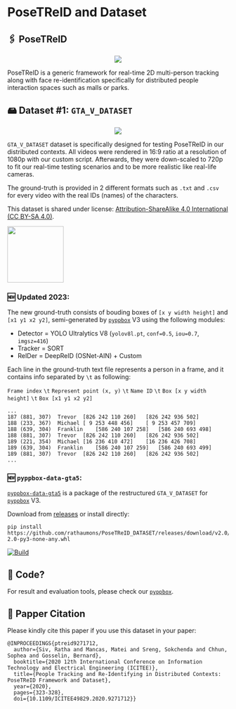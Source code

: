 # PoseTReID and Dataset

## 🖇 PoseTReID

<div align="center">

<img src="https://raw.githubusercontent.com/rathaumons/PoseTReID_DATASET/master/PoseTReID.png">

</div>

PoseTReID is a generic framework for real-time 2D multi-person tracking along with face re-identification specifically for distributed people interaction spaces such as malls or parks.

## 🖴 Dataset #1: `GTA_V_DATASET`

<div align="center">

<img src="https://raw.githubusercontent.com/rathaumons/PoseTReID_DATASET/master/overview.png">

</div>

`GTA_V_DATASET` dataset is specifically designed for testing PoseTReID in our distributed contexts. All videos were rendered in 16:9 ratio at a resolution of 1080p with our custom script. Afterwards, they were down-scaled to 720p to fit our real-time testing scenarios and to be more realistic like real-life cameras. 

The ground-truth is provided in 2 different formats such as `.txt` and `.csv` for every video with the real IDs (names) of the characters.

This dataset is shared under license: [Attribution-ShareAlike 4.0 International (CC BY-SA 4.0)](https://creativecommons.org/licenses/by-sa/4.0/legalcode).

<img src="https://raw.githubusercontent.com/rathaumons/PoseTReID_DATASET/master/cc-by-sa.png" width="128">

### 🆕 Updated 2023:

The new ground-truth consists of bouding boxes of `[x y width height]` and `[x1 y1 x2 y2]`, semi-generated by [`pyppbox`](https://github.com/rathaumons/pyppbox) V3 using the following modules:
  - Detector = YOLO Ultralytics V8 (`yolov8l.pt`, `conf=0.5`, `iou=0.7`, `imgsz=416`)
  - Tracker = SORT
  - ReIDer = DeepReID (OSNet-AIN) + Custom

Each line in the ground-truth text file represents a person in a frame, and it contains info separated by `\t` as following:

`Frame index` `\t` `Represent point (x, y)` `\t` `Name ID` `\t` `Box [x y width height]` `\t` `Box [x1 y1 x2 y2]`

```
...
187	(881, 307)	Trevor	[826 242 110 260]	[826 242 936 502]
188	(233, 367)	Michael	[ 9 253 448 456]	[ 9 253 457 709]
188	(639, 304)	Franklin	[586 240 107 258]	[586 240 693 498]
188	(881, 307)	Trevor	[826 242 110 260]	[826 242 936 502]
189	(221, 354)	Michael	[16 236 410 472]	[16 236 426 708]
189	(639, 304)	Franklin	[586 240 107 259]	[586 240 693 499]
189	(881, 307)	Trevor	[826 242 110 260]	[826 242 936 502]
...
```

### 🆕 `pyppbox-data-gta5`:

[`pyppbox-data-gta5`](pyppbox-data-gta5) is a package of the restructured `GTA_V_DATASET` for [`pyppbox`](https://github.com/rathaumons/pyppbox) V3.

Download from [releases](https://github.com/rathaumons/PoseTReID_DATASET/releases) or install directly:
```
pip install https://github.com/rathaumons/PoseTReID_DATASET/releases/download/v2.0/pyppbox_data_gta5-2.0-py3-none-any.whl
```

[![Build](https://github.com/rathaumons/PoseTReID_DATASET/actions/workflows/build.yaml/badge.svg)](https://github.com/rathaumons/PoseTReID_DATASET/actions/workflows/build.yaml)

## 🚀 Code?

For result and evaluation tools, please check our [`pyppbox`](https://github.com/rathaumons/pyppbox).

## 🔗 Papper Citation
Please kindly cite this paper if you use this dataset in your paper:
```
@INPROCEEDINGS{ptreid9271712,
  author={Siv, Ratha and Mancas, Matei and Sreng, Sokchenda and Chhun, Sophea and Gosselin, Bernard},
  booktitle={2020 12th International Conference on Information Technology and Electrical Engineering (ICITEE)}, 
  title={People Tracking and Re-Identifying in Distributed Contexts: PoseTReID Framework and Dataset}, 
  year={2020},
  pages={323-328},
  doi={10.1109/ICITEE49829.2020.9271712}}
```
